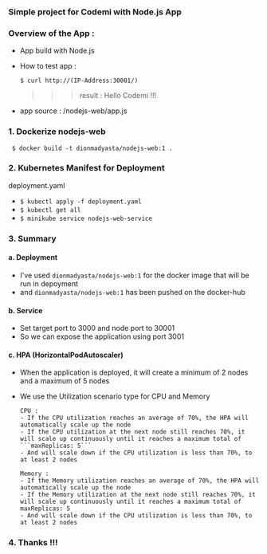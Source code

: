 ### Simple project for Codemi with Node.js App

### Overview of the App :

- App build with Node.js
- How to test app :

  ```$ curl http://(IP-Address:30001/)``` 

  >>> result : Hello Codemi !!!

- app source :
  /nodejs-web/app.js

### 1. Dockerize nodejs-web
 
  ``` $ docker build -t dionmadyasta/nodejs-web:1 .```

### 2. Kubernetes Manifest for Deployment

  deployment.yaml
 
 -  ```$ kubectl apply -f deployment.yaml ```
 -  ```$ kubectl get all ```
 -  ```$ minikube service nodejs-web-service ``` 
  
### 3. Summary

####    a.  Deployment

- I've used ```dionmadyasta/nodejs-web:1``` for the docker image that will be run in depoyment
- and ```dionmadyasta/nodejs-web:1``` has been pushed on the docker-hub

####    b.  Service

- Set target port to 3000 and node port to 30001
- So we can expose the application using port 3001

####  c.  HPA (HorizontalPodAutoscaler)

- When the application is deployed, it will create a minimum of 2 nodes and a maximum of 5 nodes
- We use the Utilization scenario type for CPU and Memory

      CPU : 
      - If the CPU utilization reaches an average of 70%, the HPA will automatically scale up the node
      - If the CPU utilization at the next node still reaches 70%, it will scale up continuously until it reaches a maximum total of ```maxReplicas: 5```
      - And will scale down if the CPU utilization is less than 70%, to at least 2 nodes

      Memory :
      - If the Memory utilization reaches an average of 70%, the HPA will automatically scale up the node
      - If the Memory utilization at the next node still reaches 70%, it will scale up continuously until it reaches a maximum total of maxReplicas: 5
      - And will scale down if the CPU utilization is less than 70%, to at least 2 nodes



### 4. Thanks !!!